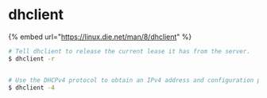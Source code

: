 # dhclient

{% embed url="https://linux.die.net/man/8/dhclient" %}

```sh
# Tell dhclient to release the current lease it has from the server.
$ dhclient -r


# Use the DHCPv4 protocol to obtain an IPv4 address and configuration parameters (default).
$ dhclient -4
```
